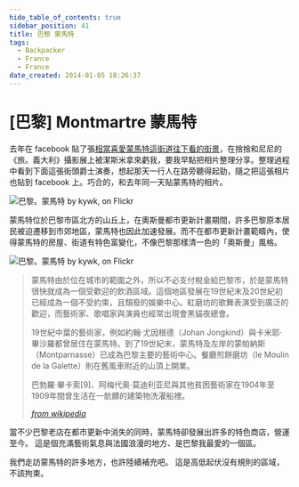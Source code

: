 ```yaml
---
hide_table_of_contents: true
sidebar_position: 41
title: 巴黎 蒙馬特
tags:
  - Backpacker
  - France
  - France
date_created: 2014-01-05 18:26:37
---
```


[巴黎] Montmartre 蒙馬特
=======================

去年在 facebook 貼了張[相當喜愛蒙馬特這街道往下看的街景](http://goo.gl/6MJyn)，在捨捨和尼尼的《旅。義大利》攝影展上被潔斯米拿來虧我，要我早點把相片整理分享。整理過程中看到下面這張街頭爵士演奏，想起那天一行人在路旁聽得起勁，隨之把這張相片也貼到 facebook 上。巧合的，和去年同一天貼蒙馬特的相片。

![巴黎。蒙馬特 by kywk, on Flickr](http://farm8.staticflickr.com/7241/7332278926_8e324f4093_c.jpg)

蒙馬特位於巴黎市區北方的山丘上，在奧斯曼都市更新計畫期間，許多巴黎原本居民被迫遷移到市郊地區，蒙馬特也因此加速發展。而不在都市更新計畫範疇內，使得蒙馬特的房屋、街道有特色富變化，不像巴黎那樣清一色的「奧斯曼」風格。

![巴黎。蒙馬特 by kywk, on Flickr](http://farm8.staticflickr.com/7081/7339859950_78d7c68469.jpg)

> 蒙馬特由於位在城市的範圍之外，所以不必支付稅金給巴黎市，於是蒙馬特很快就成為一個受歡迎的飲酒區域。這個地區發展在19世紀末及20世紀初已經成為一個不受約束，且頹廢的娛樂中心。紅磨坊的歌舞表演受到廣泛的歡迎，而藝術家、歌唱家與演員也經常出現會黑貓夜總會。  
> 
> 19世紀中葉的藝術家，例如約翰·尤因根德（Johan Jongkind）與卡米耶·畢沙羅都曾居住在蒙馬特。到了19世紀末，蒙馬特及左岸的蒙帕納斯（Montparnasse）已成為巴黎主要的藝術中心。餐廳煎餅磨坊（le Moulin de la Galette）則在舊風車附近的山頂上開業。 
>  
> 巴勃羅·畢卡索[9]、阿梅代奥·莫迪利亚尼與其他貧困藝術家在1904年至1909年間曾生活在一骯髒的建築物洗濯船裡。
>
> _[from wikipedia](http://goo.gl/alvpe)_

當不少巴黎老店在都市更新中消失的同時，蒙馬特卻發展出許多的特色商店，營運至今。
這是個充滿藝術氣息與法國浪漫的地方、是巴黎我最愛的一個區。

我們走訪蒙馬特的許多地方，也許陸續補充吧。
這是高低起伏沒有規則的區域，不該拘束。
